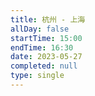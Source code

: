 ```yaml
---
title: 杭州 - 上海
allDay: false
startTime: 15:00
endTime: 16:30
date: 2023-05-27
completed: null
type: single
---
```

